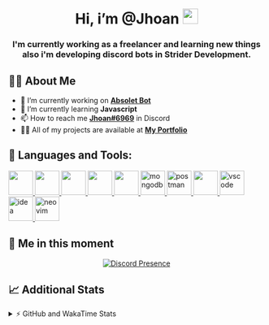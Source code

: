 <h1 align="center">Hi, i’m @Jhoan <img src="https://i.imgur.com/ILVRpZm.gif" width="30px"></h1>
<h3 align="center">I'm currently working as a freelancer and learning new things also i'm developing discord bots in Strider Development.</h3>

## 🙋‍♂️ About Me

- 🔭 I’m currently working on **[Absolet Bot](https://strider.cloud)**
- 🌱 I’m currently learning **Javascript**
- 📫 How to reach me **[Jhoan#6969](https://jhoan.monster/)** in Discord
- 👨‍💻 All of my projects are available at **[My Portfolio](https://jhoan.monster)**

## 🚀 Languages and Tools:
<p align="left"> 
    <a href="https://developer.mozilla.org/en-US/docs/Web/JavaScript" target="_blank"> <img src="https://img.icons8.com/color/48/000000/javascript.png" width="48" height="48"/> </a> 
    <a href="https://www.w3.org/html/" target="_blank"> <img src="https://img.icons8.com/color/48/000000/html-5.png" width="48" height="48"/> </a> 
    <a href="https://www.w3schools.com/css/" target="_blank"> <img src="https://img.icons8.com/color/48/000000/css3.png" width="48" height="48"/> </a> 
    <a href="https://getbootstrap.com" target="_blank"> <img src="https://img.icons8.com/color/48/000000/bootstrap.png" width="48" height="48"/> </a> 
    <a href="https://nodejs.org" target="_blank"> <img src="https://i.imgur.com/XX8lvL7.png" width="48" height="48"/> </a> 
    <a href="https://www.mongodb.com/" target="_blank"> <img src="https://i.imgur.com/nRtS3AN.png" alt="mongodb" width="48" height="48"/> </a> 
    <a href="https://postman.com" target="_blank"> <img src="https://www.vectorlogo.zone/logos/getpostman/getpostman-icon.svg" alt="postman" width="48" height="48"/> </a>   
    <a href="https://git-scm.com/" target="_blank"> <img src="https://img.icons8.com/color/48/000000/git.png" width="48" height="48"/> </a> 
    <a href="https://code.visualstudio.com" target="_blank" > <img src="https://upload.wikimedia.org/wikipedia/commons/thumb/9/9a/Visual_Studio_Code_1.35_icon.svg/2048px-Visual_Studio_Code_1.35_icon.svg.png" alt="vscode" width="48" height="48"> </a>
    <a href="https://www.jetbrains.com/es-es/idea/" target="_blank" > <img src="https://resources.jetbrains.com/storage/products/intellij-idea/img/meta/intellij-idea_logo_300x300.png" alt="idea" width="48" height="48"> </a>
    <a href="https://neovim.io" target="_blank"> <img src="https://icons.iconarchive.com/icons/papirus-team/papirus-apps/512/nvim-icon.png" alt="neovim" width="48" height="48"/> </a>
</p>
  
## 👤 Me in this moment
<p align="center">
    <a href="https://discord.com/users/852617426591154177" target="_blank" rel="nofollow">
        <img src="https://lanyard-profile-readme.vercel.app/api/852617426591154177?idleMessage=Probably%20coding%20Absolet..." alt="Discord Presence" align="center">
    </a>
</p>

## 📈 Additional Stats
<details>
    <summary>⚡ GitHub and WakaTime Stats</summary>
    <br/>

<!--START_SECTION:waka-->
![Code Time](http://img.shields.io/badge/Code%20Time-45%20hrs%2029%20mins-blue)

**🐱 My GitHub Data** 

> 🏆 290 Contributions in the Year 2022
 > 
> 📦 19.0 kB Used in GitHub's Storage 
 > 
> 💼 Opted to Hire
 > 
> 📜 4 Public Repositories 
 > 
> 🔑 11 Private Repositories  
 > 
**I'm a Night 🦉** 

```text
🌞 Morning    27 commits     ██░░░░░░░░░░░░░░░░░░░░░░░   8.91% 
🌆 Daytime    118 commits    █████████░░░░░░░░░░░░░░░░   38.94% 
🌃 Evening    126 commits    ██████████░░░░░░░░░░░░░░░   41.58% 
🌙 Night      32 commits     ██░░░░░░░░░░░░░░░░░░░░░░░   10.56%

```
📅 **I'm Most Productive on Saturday** 

```text
Monday       36 commits     ███░░░░░░░░░░░░░░░░░░░░░░   11.88% 
Tuesday      18 commits     █░░░░░░░░░░░░░░░░░░░░░░░░   5.94% 
Wednesday    54 commits     ████░░░░░░░░░░░░░░░░░░░░░   17.82% 
Thursday     11 commits     █░░░░░░░░░░░░░░░░░░░░░░░░   3.63% 
Friday       18 commits     █░░░░░░░░░░░░░░░░░░░░░░░░   5.94% 
Saturday     106 commits    ████████░░░░░░░░░░░░░░░░░   34.98% 
Sunday       60 commits     █████░░░░░░░░░░░░░░░░░░░░   19.8%

```


📊 **This Week I Spent My Time On** 

```text
⌚︎ Time Zone: America/Bogota

💬 Programming Languages: 
JavaScript               13 hrs 34 mins      ██████████████████████░░░   87.86% 
HTML                     1 hr 1 min          █░░░░░░░░░░░░░░░░░░░░░░░░   6.62% 
EJS                      17 mins             ░░░░░░░░░░░░░░░░░░░░░░░░░   1.88% 
Python                   14 mins             ░░░░░░░░░░░░░░░░░░░░░░░░░   1.53% 
TypeScript               7 mins              ░░░░░░░░░░░░░░░░░░░░░░░░░   0.84%

🔥 Editors: 
VS Code                  15 hrs 26 mins      █████████████████████████   100.0%

🐱‍💻 Projects: 
Moon Bot                 11 hrs 13 mins      ██████████████████░░░░░░░   72.73% 
Absolet Bot              1 hr 58 mins        ███░░░░░░░░░░░░░░░░░░░░░░   12.75% 
Portfolio                1 hr 53 mins        ███░░░░░░░░░░░░░░░░░░░░░░   12.28% 
cisco                    14 mins             ░░░░░░░░░░░░░░░░░░░░░░░░░   1.53% 
Solar-Tweaks             2 mins              ░░░░░░░░░░░░░░░░░░░░░░░░░   0.3%

💻 Operating System: 
Linux                    15 hrs 26 mins      █████████████████████████   100.0%

```

**I Mostly Code in JavaScript** 

```text
JavaScript               8 repos             ████████████████░░░░░░░░░   66.67% 
Java                     2 repos             ████░░░░░░░░░░░░░░░░░░░░░   16.67% 
SCSS                     1 repo              ██░░░░░░░░░░░░░░░░░░░░░░░   8.33% 
TypeScript               1 repo              ██░░░░░░░░░░░░░░░░░░░░░░░   8.33%

```



 Last Updated on 02/05/2022 10:44:08 UTC
<!--END_SECTION:waka-->
</details>
